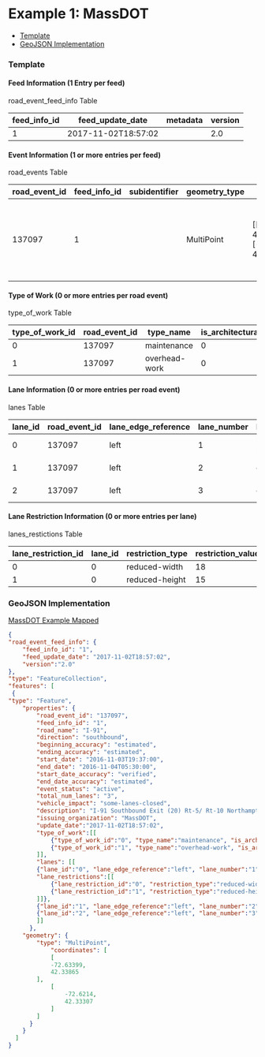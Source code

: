 # Example 1: MassDOT 

- [Template](#template)
- [GeoJSON Implementation](#geojson-implementation)

### Template

#### Feed Information (1 Entry per feed)
road_event_feed_info Table

feed_info_id | feed_update_date | metadata | version
--- | --- | --- | ---
1 | 2017-11-02T18:57:02 |  | 2.0

#### Event Information (1 or more entries per feed)
road_events Table

road_event_id | feed_info_id | subidentifier | geometry_type | geometry | road_name | road_number | direction | beginning_cross_street | ending_cross_street | beginning_milepost |ending_milepost | beginning_accuracy | ending_accuracy | start_date | end_date | start_date_accuracy | end_date_accuracy | event_status | total_num_lanes | vehicle_impact | workers_present | reduced_speed_limit | restrictions | description | issuing_organization | creation_date | update_date
--|--|--|--|--|--|--|--|--|--|--|--|--|--|--|--|--|--|--|--|--|--|--|--|--|--|--|--
137097 | 1 | | MultiPoint | [[-72.63399, 42.33865],[-72.6214, 42.33307]] | I-91 | | southbound | | | | | estimated | estimated | 2016-11-03T19:37:00 | 2016-11-04T05:30:00 | verified | estimated | active | 3 | some-lanes-closed | | | | I-91 Southbound Exit (20) Rt-5/ Rt-10 Northampton Hadley to Exit (19) Rt-9 | MassDOT | | 2017-11-02T18:57:02

#### Type of Work (0 or more entries per road event)
type_of_work Table

type_of_work_id | road_event_id | type_name | is_architectural_change
--|--|--|--
0 | 137097 | maintenance | 0
1 | 137097 | overhead-work | 0

#### Lane Information (0 or more entries per road event)
lanes Table

lane_id | road_event_id | lane_edge_reference | lane_number | lane_status | lane_type
--|--|--|--|--|--
0 | 137097 | left | 1 | merge-right | left-lane
1 | 137097 | left | 2 | open | center-lane
2 | 137097 | left | 3 | open | right-lane

#### Lane Restriction Information (0 or more entries per lane)
lanes_restictions Table

lane_restriction_id| lane_id | restriction_type | restriction_value | restriction_units
--|--|--|--|--
0|0|reduced-width|18|feet
1|0|reduced-height|15|feet

### GeoJSON Implementation

[MassDOT Example Mapped](/create-feed/examples/massdot.geojson)

```geojson
{
"road_event_feed_info": {
	"feed_info_id": "1",
	"feed_update_date": "2017-11-02T18:57:02",
	"version":"2.0"
},
"type": "FeatureCollection",
"features": [
 {
"type": "Feature",
	"properties": {
		"road_event_id": "137097",
		"feed_info_id": "1",
		"road_name": "I-91",
		"direction": "southbound",
		"beginning_accuracy": "estimated",
		"ending_accuracy": "estimated",
		"start_date": "2016-11-03T19:37:00",
		"end_date": "2016-11-04T05:30:00",
		"start_date_accuracy": "verified",
		"end_date_accuracy": "estimated",
		"event_status": "active",
		"total_num_lanes": "3",
		"vehicle_impact": "some-lanes-closed",
		"description": "I-91 Southbound Exit (20) Rt-5/ Rt-10 Northampton Hadley to Exit (19) Rt-9",
		"issuing_organization": "MassDOT",
		"update_date":"2017-11-02T18:57:02",
		"type_of_work":[[
			{"type_of_work_id":"0", "type_name":"maintenance", "is_architectual_change":"0"},
			{"type_of_work_id":"1", "type_name":"overhead-work", "is_architectual_change":"0"}
		]],
		"lanes": [[
		{"lane_id":"0", "lane_edge_reference":"left", "lane_number":"1", "lane_status":"merge-right", "lane_type":"left-lane",
		"lane_restrictions":[[
			{"lane_restriction_id":"0", "restriction_type":"reduced-width", "restriction_value":"18", "restriction_units":"feet"},
			{"lane_restriction_id":"1", "restriction_type":"reduced-height", "restriction_value":"15", "restriction_units":"feet"}
		]]},
		{"lane_id":"1", "lane_edge_reference":"left", "lane_number":"2", "lane_status":"open", "lane_type":"center-lane"},
		{"lane_id":"2", "lane_edge_reference":"left", "lane_number":"3", "lane_status":"open", "lane_type":"right-lane"}
		]]
      },
	"geometry": {
        "type": "MultiPoint",
        	"coordinates": [
          	[
	        -72.63399,
        	42.33865
		],
          	[
            	-72.6214,
            	42.33307
          	]
        ]
      }
    }
  ]
}
